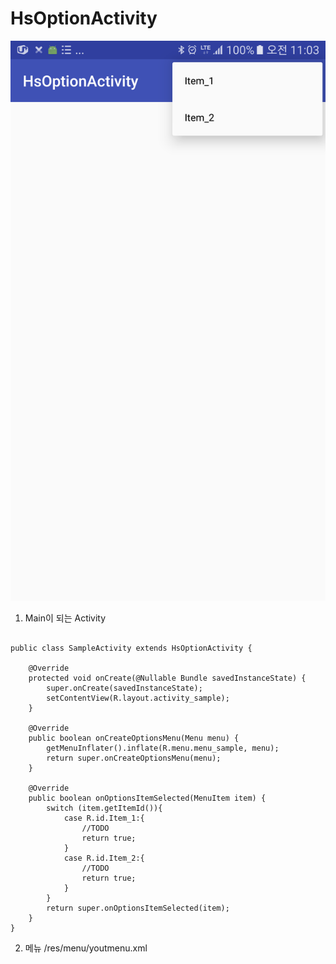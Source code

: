 # HsOptionActivity

![Sample Image](https://github.com/hsbaewa/HsOptionActivity/blob/master/sc_1.png)

1. Main이 되는 Activity
<pre><code>
public class SampleActivity extends HsOptionActivity {

    @Override
    protected void onCreate(@Nullable Bundle savedInstanceState) {
        super.onCreate(savedInstanceState);
        setContentView(R.layout.activity_sample);
    }

    @Override
    public boolean onCreateOptionsMenu(Menu menu) {
        getMenuInflater().inflate(R.menu.menu_sample, menu);
        return super.onCreateOptionsMenu(menu);
    }

    @Override
    public boolean onOptionsItemSelected(MenuItem item) {
        switch (item.getItemId()){
            case R.id.Item_1:{
                //TODO
                return true;
            }
            case R.id.Item_2:{
                //TODO
                return true;
            }
        }
        return super.onOptionsItemSelected(item);
    }
}
</code></pre>

2. 메뉴 /res/menu/youtmenu.xml
<pre><code>
<?xml version="1.0" encoding="utf-8"?>
<menu xmlns:android="http://schemas.android.com/apk/res/android">

    <item android:title="Item_1"
          android:id="@+id/Item_1"
        />
    <item
        android:id="@+id/Item_2"
        android:title="Item_2"/>
</menu>
</code></pre>

